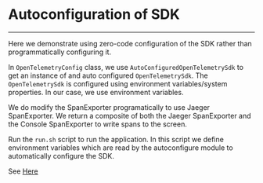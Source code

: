 # Autoconfiguration of SDK
---

Here we demonstrate using zero-code configuration of the SDK rather than programmatically configuring it.

In `OpenTelemetryConfig` class, we use `AutoConfiguredOpenTelemetrySdk` to get an instance of and auto configured `OpenTelemetrySdk`.
The `OpenTelemetrySdk` is configured using environment variables/system properties. In our case, we use environment variables.

We do modify the SpanExporter programatically to use Jaeger SpanExporter. We return a composite of both the Jaeger SpanExporter
and the Console SpanExporter to write spans to the screen.

Run the `run.sh` script to run the application. In this script we define environment variables
which are read by the autoconfigure module to automatically configure the SDK.


See [Here](https://opentelemetry.io/docs/languages/java/configuration)
